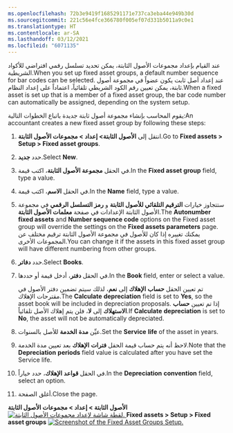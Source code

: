 ```yaml
---
ms.openlocfilehash: 72b3e9419f1685291171e737ca3eba44e949b30d
ms.sourcegitcommit: 221c56e4fce366780f005ef07d331b5011a9c0e1
ms.translationtype: HT
ms.contentlocale: ar-SA
ms.lasthandoff: 03/12/2021
ms.locfileid: "6071135"
---
```

<span data-ttu-id="e4687-101">عند القيام بإعداد مجموعات الأصول الثابتة، يمكن تحديد تسلسل رقمي افتراضي للأكواد الشريطية.</span><span class="sxs-lookup"><span data-stu-id="e4687-101">When you set up fixed asset groups, a default number sequence for bar codes can be selected.</span></span> <span data-ttu-id="e4687-102">عند إعداد أصل ثابت يكون عضواً في مجموعة أصول ثابتة، يمكن تعيين رقم الكود الشريطي تلقائياً، اعتماداً على إعداد النظام.</span><span class="sxs-lookup"><span data-stu-id="e4687-102">When a fixed asset is set up that is a member of a fixed asset group, the bar code number can automatically be assigned, depending on the system setup.</span></span>

<span data-ttu-id="e4687-103">يقوم المحاسب بإنشاء مجموعة أصول ثابتة جديدة باتباع الخطوات التالية:</span><span class="sxs-lookup"><span data-stu-id="e4687-103">An accountant creates a new fixed asset group by following these steps:</span></span>

1.  <span data-ttu-id="e4687-104">انتقل إلى **الأصول الثابتة> إعداد > مجموعات الأصول الثابتة**.</span><span class="sxs-lookup"><span data-stu-id="e4687-104">Go to **Fixed assets > Setup > Fixed asset groups**.</span></span>
2.  <span data-ttu-id="e4687-105">حدد **جديد‎**.</span><span class="sxs-lookup"><span data-stu-id="e4687-105">Select **New**.</span></span>
3.  <span data-ttu-id="e4687-106">في الحقل **مجموعة الأصول الثابتة**، اكتب قيمة.</span><span class="sxs-lookup"><span data-stu-id="e4687-106">In the **Fixed asset group** field, type a value.</span></span>
4.  <span data-ttu-id="e4687-107">في الحقل **الاسم**، اكتب قيمة‎.</span><span class="sxs-lookup"><span data-stu-id="e4687-107">In the **Name** field, type a value.</span></span>
5.  <span data-ttu-id="e4687-108">ستتجاوز خيارات **الترقيم التلقائي للأصول الثابتة** و **رمز التسلسل الرقمي** في مجموعة الأصول الثابتة الإعدادات في صفحة **معلمات الأصول الثابتة**.</span><span class="sxs-lookup"><span data-stu-id="e4687-108">The **Autonumber fixed assets** and **Number sequence code** options     on the Fixed asset group will override the settings on the **Fixed assets parameters** page.</span></span> <span data-ttu-id="e4687-109">يمكنك تغييره إذا كان للأصول في مجموعة الأصول الثابتة ترقيم مختلف عن المجموعات الأخرى.</span><span class="sxs-lookup"><span data-stu-id="e4687-109">You can change it if the assets in this fixed asset group will have different numbering from other groups.</span></span>
6.  <span data-ttu-id="e4687-110">حدد **دفاتر**.</span><span class="sxs-lookup"><span data-stu-id="e4687-110">Select **Books**.</span></span>
7.  <span data-ttu-id="e4687-111">في الحقل **دفتر**، أدخل قيمة أو حددها.</span><span class="sxs-lookup"><span data-stu-id="e4687-111">In the **Book** field, enter or select a value.</span></span>

    <span data-ttu-id="e4687-112">تم تعيين الحقل **حساب** **الإهلاك** إلى **نعم**، لذلك سيتم تضمين دفتر الأصول في مقترحات الإهلاك.</span><span class="sxs-lookup"><span data-stu-id="e4687-112">The **Calculate** **depreciation** field is set to **Yes**, so the asset book will be included in depreciation proposals.</span></span> <span data-ttu-id="e4687-113">إذا تم تعيين **حساب** **الاستهلاك** إلى **لا**، فلن يتم إهلاك الأصل تلقائياً.</span><span class="sxs-lookup"><span data-stu-id="e4687-113">If **Calculate** **depreciation** is set to **No**, the asset will not be automatically depreciated.</span></span>
8.  <span data-ttu-id="e4687-114">عيِّن **مدة** **الخدمة** للأصل بالسنوات.</span><span class="sxs-lookup"><span data-stu-id="e4687-114">Set the **Service** **life** of the asset in years.</span></span>
9.  <span data-ttu-id="e4687-115">لاحظ أنه يتم حساب قيمة الحقل **فترات** **الإهلاك** بعد تعيين مدة الخدمة.</span><span class="sxs-lookup"><span data-stu-id="e4687-115">Note that the **Depreciation** **periods** field value is calculated after you have set the Service life.</span></span>
10. <span data-ttu-id="e4687-116">في الحقل **قواعد** **الإهلاك**، حدد خياراً.</span><span class="sxs-lookup"><span data-stu-id="e4687-116">In the **Depreciation** **convention** field, select an option.</span></span>
11. <span data-ttu-id="e4687-117">أغلق الصفحة.</span><span class="sxs-lookup"><span data-stu-id="e4687-117">Close the page.</span></span>

<span data-ttu-id="e4687-118">**الأصول الثابتة > إعداد > مجموعات الأصول الثابتة**
[ ![لقطة شاشة لإعداد مجموعات الأصول الثابتة.](../media/fixed-asset-groups-setup.png) ](../media/fixed-asset-groups-setup.png#lightbox)</span><span class="sxs-lookup"><span data-stu-id="e4687-118">**Fixed assets > Setup > Fixed asset groups**
[ ![Screenshot of the Fixed Asset Groups Setup.](../media/fixed-asset-groups-setup.png)](../media/fixed-asset-groups-setup.png#lightbox)</span></span>